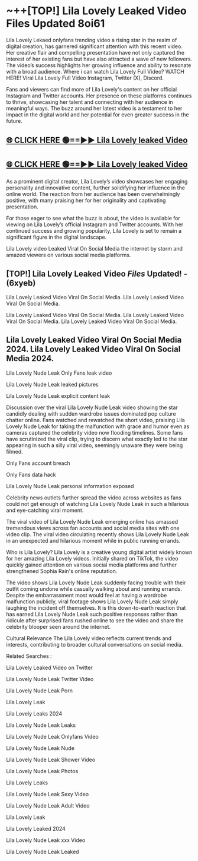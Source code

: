 # ~++[TOP!] Lila Lovely Leaked Video Files Updated 8oi61

 Lila Lovely Lekaed onlyfans trending video a rising star in the realm of digital creation, has garnered significant attention with this recent video. Her creative flair and compelling presentation have not only captured the interest of her existing fans but have also attracted a wave of new followers. The video’s success highlights her growing influence and ability to resonate with a broad audience.
Where i can watch  Lila Lovely Full Video? WATCH HERE! Viral  Lila Lovely Full Video Instagram, Twitter (X), Discord.


Fans and viewers can find more of  Lila Lovely's content on her official Instagram and Twitter accounts. Her presence on these platforms continues to thrive, showcasing her talent and connecting with her audience in meaningful ways. The buzz around her latest video is a testament to her impact in the digital world and her potential for even greater success in the future.


## [🌐 CLICK HERE 🟢==►►  Lila Lovely leaked Video ](https://onlyclips.site?title=Lila_Lovely&ref=git)

## [🌐 CLICK HERE 🟢==►►  Lila Lovely leaked Video ](https://onlyclips.site?title=Lila_Lovely&ref=git)


As a prominent digital creator,  Lila Lovely’s video showcases her engaging personality and innovative content, further solidifying her influence in the online world. The reaction from her audience has been overwhelmingly positive, with many praising her for her originality and captivating presentation.

For those eager to see what the buzz is about, the video is available for viewing on  Lila Lovely’s official Instagram and Twitter accounts. With her continued success and growing popularity,  Lila Lovely is set to remain a significant figure in the digital landscape.


  Lila Lovely video Leaked Viral On Social Media the internet by storm and amazed viewers on various social media platforms.


## [TOP!]  Lila Lovely Leaked Video *Files* Updated! - (6xyeb) 

 Lila Lovely Leaked Video Viral On Social Media. Lila Lovely Leaked Video Viral On Social Media.

 Lila Lovely Leaked Video Viral On Social Media. Lila Lovely Leaked Video Viral On Social Media. Lila Lovely Leaked Video Viral On Social Media.


##  Lila Lovely Leaked Video Viral On Social Media 2024. Lila Lovely Leaked Video Viral On Social Media 2024.
 Lila Lovely Nude Leak Only Fans leak video

 Lila Lovely Nude Leak leaked pictures

 Lila Lovely Nude Leak explicit content leak

Discussion over the viral  Lila Lovely Nude Leak video showing the star candidly dealing with sudden wardrobe issues dominated pop culture chatter online. Fans watched and rewatched the short video, praising  Lila Lovely Nude Leak for taking the malfunction with grace and humor even as cameras captured the celebrity video now flooding timelines. Some fans have scrutinized the viral clip, trying to discern what exactly led to the star appearing in such a silly viral video, seemingly unaware they were being filmed.


Only Fans account breach

Only Fans data hack

 Lila Lovely Nude Leak personal information exposed

Celebrity news outlets further spread the video across websites as fans could not get enough of watching  Lila Lovely Nude Leak in such a hilarious and eye-catching viral moment.


The viral video of  Lila Lovely Nude Leak emerging online has amassed tremendous views across fan accounts and social media sites with one video clip. The viral video circulating recently shows  Lila Lovely Nude Leak in an unexpected and hilarious moment while in public running errands.


Who is  Lila Lovely?  Lila Lovely is a creative young digital artist widely known for her amazing  Lila Lovely videos. Initially shared on TikTok, the video quickly gained attention on various social media platforms and further strengthened Sophia Rain's online reputation.

The video shows  Lila Lovely Nude Leak suddenly facing trouble with their outfit coming undone while casually walking about and running errands. Despite the embarrassment most would feel at having a wardrobe malfunction publicly, viral footage shows  Lila Lovely Nude Leak simply laughing the incident off themselves. It is this down-to-earth reaction that has earned  Lila Lovely Nude Leak such positive responses rather than ridicule after surprised fans rushed online to see the video and share the celebrity blooper seen around the internet.

Cultural Relevance The  Lila Lovely video reflects current trends and interests, contributing to broader cultural conversations on social media.

Related Searches :

 Lila Lovely Leaked Video on Twitter

 Lila Lovely Nude Leak Twitter Video

 Lila Lovely Nude Leak Porn

 Lila Lovely Leak 

 Lila Lovely Leaks 2024

 Lila Lovely Nude Leak Leaks

 Lila Lovely Nude Leak Onlyfans Video

 Lila Lovely Nude Leak Nude

 Lila Lovely Nude Leak Shower Video

 Lila Lovely Nude Leak Photos

 Lila Lovely Leaks

 Lila Lovely Nude Leak Sexy Video

 Lila Lovely Nude Leak Adult Video

 Lila Lovely Leak

 Lila Lovely Leaked 2024

 Lila Lovely Nude Leak xxx Video

 Lila Lovely Nude Leak Leaked